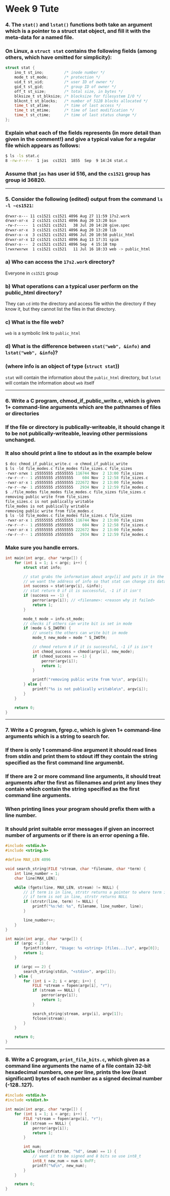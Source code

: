 # Week 9 Tute


### 4. The `stat()` and `lstat()` functions both take an argument which is a pointer to a struct stat object, and fill it with the meta-data for a named file.

### On Linux, a `struct stat` contains the following fields (among others, which have omitted for simplicity):
``` C
struct stat {
    ino_t st_ino;         /* inode number */
    mode_t st_mode;       /* protection */
    uid_t st_uid;         /* user ID of owner */
    gid_t st_gid;         /* group ID of owner */
    off_t st_size;        /* total size, in bytes */
    blksize_t st_blksize; /* blocksize for filesystem I/O */
    blkcnt_t st_blocks;   /* number of 512B blocks allocated */
    time_t st_atime;      /* time of last access */
    time_t st_mtime;      /* time of last modification */
    time_t st_ctime;      /* time of last status change */
};
```

### Explain what each of the fields represents (in more detail than given in the comment!) and give a typical value for a regular file which appears as follows:
``` sh
$ ls -ls stat.c
8 -rw-r--r--  1 jas  cs1521  1855  Sep  9 14:24 stat.c
```
### Assume that `jas` has user id 516, and the `cs1521` group has group id 36820.


___
### 5. Consider the following (edited) output from the command `ls -l ~cs1521`:
``` sh
drwxr-x--- 11 cs1521 cs1521 4096 Aug 27 11:59 17s2.work
drwxr-xr-x  2 cs1521 cs1521 4096 Aug 20 13:20 bin
-rw-r-----  1 cs1521 cs1521   38 Jul 20 14:28 give.spec
drwxr-xr-x  3 cs1521 cs1521 4096 Aug 20 13:20 lib
drwxr-x--x  3 cs1521 cs1521 4096 Jul 20 10:58 public_html
drwxr-xr-x 12 cs1521 cs1521 4096 Aug 13 17:31 spim
drwxr-x---  2 cs1521 cs1521 4096 Sep  4 15:18 tmp
lrwxrwxrwx  1 cs1521 cs1521   11 Jul 16 18:33 web -> public_html
```
### a) Who can access the `17s2.work` directory?
Everyone in `cs1521` group

### b) What operations can a typical user perform on the public_html directory?
They can `cd` into the directory and access file within the directory if they know it, but they cannot list the files in that directory.

### c) What is the file web?
`web` is a symbolic link to `public_html`

### d) What is the difference between `stat("web", &info)` and `lstat("web", &info`)?
### (where info is an object of type (`struct stat`))
`stat` will contain the information about the `public_html` directory, but `lstat` will contain the information about `web` itself

___
### 6. Write a C program, chmod_if_public_write.c, which is given 1+ command-line arguments which are the pathnames of files or directories
### If the file or directory is publically-writeable, it should change it to be not publically-writeable, leaving other permissions unchanged.

### It also should print a line to stdout as in the example below
``` C
$ dcc chmod_if_public_write.c -o chmod_if_public_write
$ ls -ld file_modes.c file_modes file_sizes.c file_sizes
-rwxr-xrwx 1 z5555555 z5555555 116744 Nov  2 13:00 file_sizes
-rw-r--r-- 1 z5555555 z5555555    604 Nov  2 12:58 file_sizes.c
-rwxr-xr-x 1 z5555555 z5555555 222672 Nov  2 13:00 file_modes
-rw-r--rw- 1 z5555555 z5555555   2934 Nov  2 12:59 file_modes.c
$ ./file_modes file_modes file_modes.c file_sizes file_sizes.c
removing public write from file_sizes
file_sizes.c is not publically writable
file_modes is not publically writable
removing public write from file_modes.c
$ ls -ld file_modes.c file_modes file_sizes.c file_sizes
-rwxr-xr-x 1 z5555555 z5555555 116744 Nov  2 13:00 file_sizes
-rw-r--r-- 1 z5555555 z5555555    604 Nov  2 12:58 file_sizes.c
-rwxr-xr-x 1 z5555555 z5555555 222672 Nov  2 13:00 file_modes
-rw-r--r-- 1 z5555555 z5555555   2934 Nov  2 12:59 file_modes.c
```
### Make sure you handle errors.

```C
int main(int argc, char *argv[]) {
    for (int i = 1; i < argc; i++) {
        struct stat info;

        // stat grabs the information about argv[i] and puts it in the info struct
        // we want the address of info so that stat can change its data
        int success = stat(argv[i], &info);
        // stat return 0 if it is successful, -1 if it isn't
        if (success == -1) {
            perror(argv[i]); // <filename>: <reason why it failed>
            return 1;
        }

        mode_t mode = info.st_mode;
        // checks if others can write bit is set in mode
        if (mode & S_IWOTH) {
            // unsets the others can write bit in mode
            mode_t new_mode = mode ^ S_IWOTH;

            // chmod return 0 if it is successful, -1 if is isn't
            int chmod_success = chmod(argv[i], new_mode);
            if (chmod_success == -1) {
                perror(argv[i]);
                return 1;
            }

            printf("removing public write from %s\n", argv[i]);
        } else {
            printf("%s is not publically writable\n", argv[i]);
        }
    }

    return 0;
}
```

___
### 7. Write a C program, fgrep.c, which is given 1+ command-line arguments which is a string to search for.
### If there is only 1 command-line argument it should read lines from stdin and print them to stdout iff they contain the string specified as the first command line argumenbt.

### If there are 2 or more command line arguments, it should treat arguments after the first as fiilenames and print any lines they contain which contain the string specified as the first command line arguments.

### When printing lines your program should prefix them with a line number.

### It should print suitable error messages if given an incorrect number of arguments or if there is an error opening a file.

``` C
#include <stdio.h>
#include <string.h>

#define MAX_LEN 4096

void search_string(FILE *stream, char *filename, char *term) {
    int line_number = 1;
    char line[MAX_LEN];

    while (fgets(line, MAX_LEN, stream) != NULL) {
        // if term is in line, strstr returns a pointer to where term is found in line
        // if term is not in line, strstr returns NULL
        if (strstr(line, term) != NULL) {
            printf("%s:%d: %s", filename, line_number, line);
        }

        line_number++;
    }
}

int main(int argc, char *argv[]) {
    if (argc < 2) {
        fprintf(stderr, "Usage: %s <string> [files...]\n", argv[0]);
        return 1;
    }

    if (argc == 2) {
        search_string(stdin, "<stdin>", argv[1]);
    } else {
        for (int i = 2; i < argc; i++) {
            FILE *stream = fopen(argv[i], "r");
            if (stream == NULL) {
                perror(argv[i]);
                return 1;
            }

            search_string(stream, argv[i], argv[1]);
            fclose(stream);
        }
    }

    return 0;
}
```

___
### 8. Write a C program, `print_file_bits.c`, which given as a command line arguments the name of a file contain 32-bit hexadecimal numbers, one per line, prints the low (least significant) bytes of each number as a signed decimal number (-128..127).

```C
#include <stdio.h>
#include <stdint.h>

int main(int argc, char *argv[]) {
    for (int i = 1; i < argc; i++) {
        FILE *stream = fopen(argv[i], "r");
        if (stream == NULL) {
            perror(argv[i]);
            return 1;
        }

        int num;
        while (fscanf(stream, "%d", &num) == 1) {
            // want it to be signed and 8 bits so use int8_t
            int8_t new_num = num & 0xFF;
            printf("%d\n", new_num);
        }
    }

    return 0;
}
```

